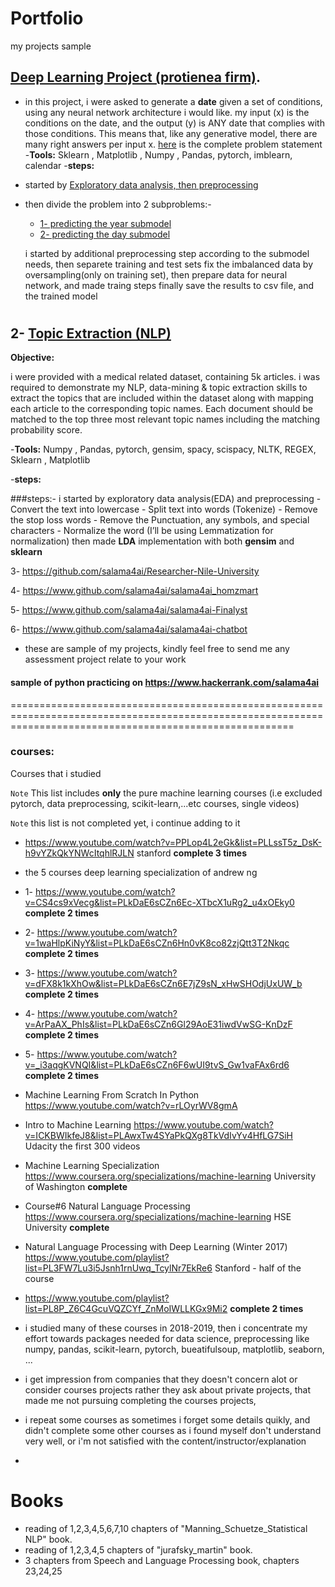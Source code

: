 # Portfolio
my projects sample

## [Deep Learning Project (protienea firm)](https://github.com/salama4ai/Proteinea).
- in this project, i were asked to generate a **date** given a set of conditions, using any neural network architecture i would like. my input (x) is the conditions on the date, and the output (y) is ANY date that complies with those conditions. This means that, like any generative model, there are many right answers per input x.
[here](https://github.com/salama4ai/Proteinea/blob/main/problem%20statement/Deep%20Learning%20Challenge.pdf) is the complete problem statement 
-**Tools:** Sklearn , Matplotlib , Numpy , Pandas, pytorch, imblearn, calendar
-**steps:** 
+ started by [Exploratory data analysis, then preprocessing](https://github.com/salama4ai/Proteinea/blob/main/model/preprocessing.ipynb)
+ then divide the problem into 2 subproblems:- 
	+ [1- predicting the year submodel](https://github.com/salama4ai/Proteinea/blob/main/model/training_years.ipynb)
	+ [2- predicting the day submodel](https://github.com/salama4ai/Proteinea/blob/main/model/training_days.ipynb)
    
	i started by additional preprocessing step according to the submodel needs, then separete training and test sets  fix the imbalanced data by oversampling(only on training set), then prepare data for neural network, and made traing steps finally save the results to csv file, and the trained model
# 

## 2- [Topic Extraction (NLP)](https://www.github.com/salama4ai/salama4ai-MinaPharm)

**Objective:**

i were provided with a medical related dataset, containing 5k articles. i was required to demonstrate my NLP, data-mining & topic extraction skills to extract the topics that are included within the dataset along with mapping each article to the corresponding topic names. Each document should be matched to the top three most relevant topic names including the matching probability score.

-**Tools:** Numpy , Pandas, pytorch, gensim, spacy, scispacy, NLTK, REGEX, Sklearn , Matplotlib

-**steps:** 

###steps:-
i started by exploratory data analysis(EDA) and preprocessing
    - Convert the text into lowercase
    - Split text into words (Tokenize)
    - Remove the stop loss words
    - Remove the Punctuation, any symbols, and special characters
    - Normalize the word (I’ll be using Lemmatization for normalization)
then made **LDA** implementation with both **gensim** and **sklearn**




3- https://github.com/salama4ai/Researcher-Nile-University

4- https://www.github.com/salama4ai/salama4ai_homzmart

5- https://www.github.com/salama4ai/salama4ai-Finalyst

6- https://www.github.com/salama4ai/salama4ai-chatbot


- these are sample of my projects, kindly feel free to send me any assessment project relate to your work

#### sample of python practicing on https://www.hackerrank.com/salama4ai

=============================================================================================================================================================

### courses: 

Courses that i studied 

`Note` This list includes **only** the pure machine learning courses (i.e excluded pytorch, data preprocessing, scikit-learn,...etc courses, single videos)

`Note` this list is not completed yet, i continue adding to it



 * https://www.youtube.com/watch?v=PPLop4L2eGk&list=PLLssT5z_DsK-h9vYZkQkYNWcItqhlRJLN stanford **complete 3 times**
 
 * the 5 courses deep learning specialization of andrew ng
 
 - 1- https://www.youtube.com/watch?v=CS4cs9xVecg&list=PLkDaE6sCZn6Ec-XTbcX1uRg2_u4xOEky0  **complete 2 times**
 - 2- https://www.youtube.com/watch?v=1waHlpKiNyY&list=PLkDaE6sCZn6Hn0vK8co82zjQtt3T2Nkqc  **complete 2 times**
 - 3- https://www.youtube.com/watch?v=dFX8k1kXhOw&list=PLkDaE6sCZn6E7jZ9sN_xHwSHOdjUxUW_b  **complete 2 times**
 - 4- https://www.youtube.com/watch?v=ArPaAX_PhIs&list=PLkDaE6sCZn6Gl29AoE31iwdVwSG-KnDzF  **complete 2 times**
 - 5- https://www.youtube.com/watch?v=_i3aqgKVNQI&list=PLkDaE6sCZn6F6wUI9tvS_Gw1vaFAx6rd6  **complete 2 times**

- Machine Learning From Scratch In Python https://www.youtube.com/watch?v=rLOyrWV8gmA

 - Intro to Machine Learning  https://www.youtube.com/watch?v=ICKBWIkfeJ8&list=PLAwxTw4SYaPkQXg8TkVdIvYv4HfLG7SiH Udacity the first 300 videos
 
 - Machine Learning Specialization https://www.coursera.org/specializations/machine-learning  University of Washington **complete**
 
 - Course#6 Natural Language Processing https://www.coursera.org/specializations/machine-learning HSE University **complete**
 
 - Natural Language Processing with Deep Learning (Winter 2017) https://www.youtube.com/playlist?list=PL3FW7Lu3i5Jsnh1rnUwq_TcylNr7EkRe6 Stanford - half of the course 
 - https://www.youtube.com/playlist?list=PL8P_Z6C4GcuVQZCYf_ZnMoIWLLKGx9Mi2  **complete 2 times**

- i studied many of these courses in 2018-2019, then i concentrate my effort towards packages needed for data science, preprocessing like numpy, pandas, scikit-learn, pytorch, bueatifulsoup, matplotlib, seaborn, ...

- i get impression from companies that they doesn't concern alot or consider courses projects rather they ask about private projects, that made me not pursuing completing the courses projects, 
- i repeat some courses as sometimes i forget some details quikly, and didn't complete some other courses as i found myself don't understand very well, or i'm not satisfied with the content/instructor/explanation
- 


# Books
 
  - reading of 1,2,3,4,5,6,7,10 chapters of "Manning_Schuetze_Statistical NLP" book.
  - reading of 1,2,3,4,5 chapters of "jurafsky_martin" book.
  - 3 chapters from Speech and Language Processing book, chapters 23,24,25




